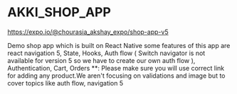# AKKI_SHOP_APP

https://expo.io/@chourasia_akshay_expo/shop-app-v5

Demo shop app which is built on React Native some features of this app are react navigation 5, State, Hooks, Auth flow ( Switch navigator is not available for version 5 so we have to create our own auth flow ), Authentication, Cart, Orders **: Please make sure you will use correct link for adding any product.We aren't focusing on validations and image but to cover topics like auth flow, navigation 5
